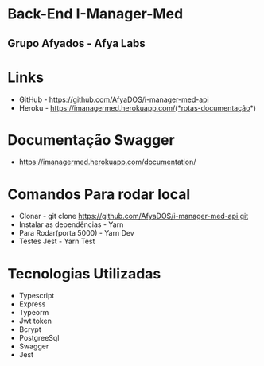 # Back-End I-Manager-Med

## Grupo Afyados - Afya Labs

# Links

- GitHub - https://github.com/AfyaDOS/i-manager-med-api
- Heroku - https://imanagermed.herokuapp.com/(*rotas-documentação*)

# Documentação Swagger

- https://imanagermed.herokuapp.com/documentation/

# Comandos Para rodar local

- Clonar - git clone https://github.com/AfyaDOS/i-manager-med-api.git
- Instalar as dependências - Yarn
- Para Rodar(porta 5000) - Yarn Dev
- Testes Jest - Yarn Test

# Tecnologias Utilizadas

- Typescript
- Express
- Typeorm
- Jwt token
- Bcrypt
- PostgreeSql
- Swagger
- Jest
